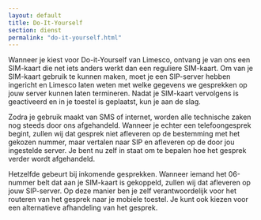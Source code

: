 ```yaml
---
layout: default
title: Do-It-Yourself
section: dienst
permalink: "do-it-yourself.html"
---
```

Wanneer je kiest voor Do-it-Yourself van Limesco, ontvang je van ons een
SIM-kaart die net iets anders werkt dan een reguliere SIM-kaart. Om van je
SIM-kaart gebruik te kunnen maken, moet je een SIP-server hebben ingericht en
Limesco laten weten met welke gegevens we gesprekken op jouw server kunnen laten
termineren. Nadat je SIM-kaart vervolgens is geactiveerd en in je toestel is
geplaatst, kun je aan de slag.

Zodra je gebruik maakt van SMS of internet, worden alle technische zaken nog
steeds door ons afgehandeld. Wanneer je echter een telefoongesprek begint,
zullen wij dat gesprek niet afleveren op de bestemming met het gekozen nummer,
maar vertalen naar SIP en afleveren op de door jou ingestelde server. Je bent
nu zelf in staat om te bepalen hoe het gesprek verder wordt afgehandeld.

Hetzelfde gebeurt bij inkomende gesprekken. Wanneer iemand het 06-nummer
belt dat aan je SIM-kaart is gekoppeld, zullen wij dat afleveren op jouw
SIP-server. Op deze manier ben je zelf verantwoordelijk voor het routeren van
het gesprek naar je mobiele toestel. Je kunt ook kiezen voor een
alternatieve afhandeling van het gesprek.
